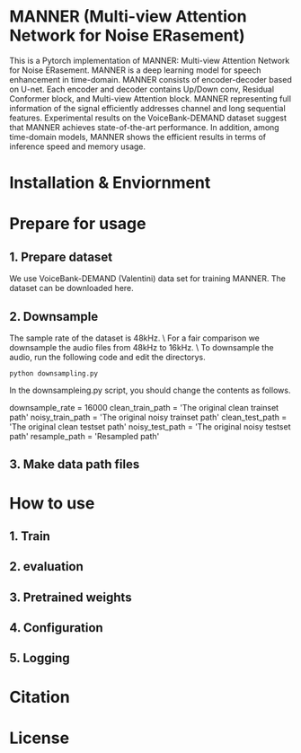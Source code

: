 # MANNER (Multi-view Attention Network for Noise ERasement)

This is a Pytorch implementation of MANNER: Multi-view Attention Network for Noise ERasement. MANNER is a deep learning model for speech enhancement in time-domain. MANNER consists of encoder-decoder based on U-net. Each encoder and decoder contains Up/Down conv, Residual Conformer block, and Multi-view Attention block. MANNER representing full information of the signal efficiently addresses channel and long sequential features. Experimental results on the VoiceBank-DEMAND dataset suggest that MANNER achieves state-of-the-art performance. In addition, among time-domain models, MANNER shows the efficient results in terms of inference speed and memory usage.


# Installation & Enviornment

# Prepare for usage

## 1. Prepare dataset

We use VoiceBank-DEMAND (Valentini) data set for training MANNER. 
The dataset can be downloaded here.

## 2. Downsample

The sample rate of the dataset is 48kHz. \\
For a fair comparison we downsample the audio files from 48kHz to 16kHz. \\
To downsample the audio, run the following code and edit the directorys.

  ```
  python downsampling.py
  ```
  
In the downsampleing.py script, you should change the contents as follows.
  
  downsample_rate = 16000
  clean_train_path = 'The original clean trainset path'
  noisy_train_path = 'The original noisy trainset path'
  clean_test_path = 'The original clean testset path'
  noisy_test_path = 'The original noisy testset path'
  resample_path = 'Resampled path'
  
## 3. Make data path files





# How to use

## 1. Train

## 2. evaluation

## 3. Pretrained weights

## 4. Configuration

## 5. Logging

# Citation

# License
